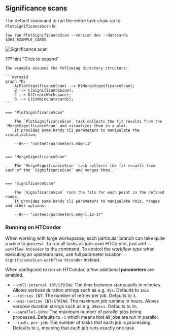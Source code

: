 ## Significance scans

The default command to run the entire task chain up to `PlotSignificanceScan` is

```shell hl_lines="1"
law run PlotSignificanceScan --version dev --datacards $DHI_EXAMPLE_CARDS
```

![Significance scan](../images/significances__r__kl_n17_-2.0_6.0.png)


??? hint "Click to expand"

    The example assumes the following directory structure:

    ```mermaid
    graph TD;
        A(PlotSignificanceScan) --> B(MergeSignificanceScan);
        B --> C(SignificanceScan);
        C --> D(CreateWorkspace);
        D --> E(CombineDatacards);
    ```

    === "PlotSignificanceScan"

        The `PlotSignificanceScan` task collects the fit results from the `MergeSignificanceScan` and visualizes them in a plot.
        It provides some handy cli parameters to manipulate the visualisation:

        --8<-- "content/parameters.md@-11"


    === "MergeSignificanceScan"

        The `MergeSignificanceScan` task collects the fit results from each of the `SignificanceScan` and merges them.


    === "SignificanceScan"

        The `SignificanceScan` runs the fits for each point in the defined range.
        It provides some handy cli parameters to manipulate POIs, ranges and other options:

        --8<-- "content/parameters.md@-1,12-17"



### Running on HTCondor

When working with large workspaces, each particular branch can take quite a while to process.
To run all tasks as jobs over HTCondor, just add `--workflow htcondor` to the command.
To control the *workflow type* when executing an upstream task, use full parameter location `--SignificanceScan-workflow htcondor` instead.

When configured to run on HTCondor, a few additional **parameters** are enabled.

- `--poll-interval INT/STRING`: The time between status polls in minutes. Allows verbose duration strings such as e.g. `45s`. Defaults to `1min`.
- `--retries INT`: The number of retries per job. Defaults to `3`.
- `--max-runtime INT/STRING`: The maximum job runtime in hours. Allows verbose duration strings such as e.g. `45mins`. Defaults to `2h`.
- `--parallel-jobs`: The maximum number of parallel jobs being processed. Defaults to `-1` which means that all jobs are run in parallel.
- `--tasks-per-job`: The number of tasks that each job is processing. Defaults to `1`, meaning that each job runs exactly one task.
